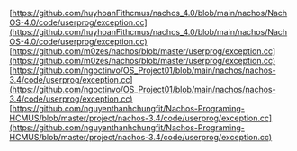 [https://github.com/huyhoanFithcmus/nachos_4.0/blob/main/nachos/NachOS-4.0/code/userprog/exception.cc](https://github.com/huyhoanFithcmus/nachos_4.0/blob/main/nachos/NachOS-4.0/code/userprog/exception.cc)
[https://github.com/m0zes/nachos/blob/master/userprog/exception.cc](https://github.com/m0zes/nachos/blob/master/userprog/exception.cc)
[https://github.com/ngoctinvo/OS_Project01/blob/main/nachos/nachos-3.4/code/userprog/exception.cc](https://github.com/ngoctinvo/OS_Project01/blob/main/nachos/nachos-3.4/code/userprog/exception.cc)
[https://github.com/nguyenthanhchungfit/Nachos-Programing-HCMUS/blob/master/project/nachos-3.4/code/userprog/exception.cc](https://github.com/nguyenthanhchungfit/Nachos-Programing-HCMUS/blob/master/project/nachos-3.4/code/userprog/exception.cc)